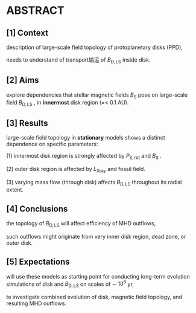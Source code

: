 # ABSTRACT

## [1] Context

description of large-scale field topology of protoplanetary disks (PPD),

needs to understand of transport输运 of $B_\mathrm{D, LS}$ inside disk.

## [2] Aims

explore dependencies that stellar magnetic fields $B_\mathrm{S}$ pose on large-scale field $B_\mathrm{D, LS}$ , in **innermost** disk region (=< 0.1 AU).

## [3] Results

large-scale field topology in **stationary** models shows a distinct dependence on specific parameters:

(1) innermost disk region is strongly affected by $P_\mathrm{S,rot}$ and $B_\mathrm{S}$ .

(2) outer disk region is affected by $L_\mathrm{Xray}$ and fossil field.

(3) varying mass flow (through disk) affects $B_\mathrm{D, LS}$ throughout its radial extent.

## [4] Conclusions

the topology of $B_\mathrm{D, LS}$ will affect efficiency of MHD outflows,

such outflows might originate from very inner disk region, dead zone, or outer disk.

## [5] Expectations

will use these models as starting point for conducting long-term evolution simulations of disk and $B_\mathrm{D, LS}$ on scales of ∼ $10^6$ yr,

to investigate combined evolution of disk, magnetic field topology, and resulting MHD outflows.
